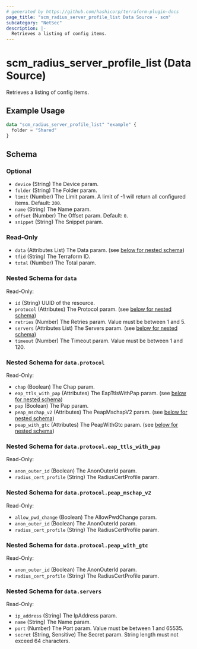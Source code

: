 ```yaml
---
# generated by https://github.com/hashicorp/terraform-plugin-docs
page_title: "scm_radius_server_profile_list Data Source - scm"
subcategory: "NetSec"
description: |-
  Retrieves a listing of config items.
---
```


# scm_radius_server_profile_list (Data Source)

Retrieves a listing of config items.

## Example Usage

```terraform
data "scm_radius_server_profile_list" "example" {
  folder = "Shared"
}
```

<!-- schema generated by tfplugindocs -->
## Schema

### Optional

- `device` (String) The Device param.
- `folder` (String) The Folder param.
- `limit` (Number) The Limit param. A limit of -1 will return all configured items. Default: `200`.
- `name` (String) The Name param.
- `offset` (Number) The Offset param. Default: `0`.
- `snippet` (String) The Snippet param.

### Read-Only

- `data` (Attributes List) The Data param. (see [below for nested schema](#nestedatt--data))
- `tfid` (String) The Terraform ID.
- `total` (Number) The Total param.

<a id="nestedatt--data"></a>
### Nested Schema for `data`

Read-Only:

- `id` (String) UUID of the resource.
- `protocol` (Attributes) The Protocol param. (see [below for nested schema](#nestedatt--data--protocol))
- `retries` (Number) The Retries param. Value must be between 1 and 5.
- `servers` (Attributes List) The Servers param. (see [below for nested schema](#nestedatt--data--servers))
- `timeout` (Number) The Timeout param. Value must be between 1 and 120.

<a id="nestedatt--data--protocol"></a>
### Nested Schema for `data.protocol`

Read-Only:

- `chap` (Boolean) The Chap param.
- `eap_ttls_with_pap` (Attributes) The EapTtlsWithPap param. (see [below for nested schema](#nestedatt--data--protocol--eap_ttls_with_pap))
- `pap` (Boolean) The Pap param.
- `peap_mschap_v2` (Attributes) The PeapMschapV2 param. (see [below for nested schema](#nestedatt--data--protocol--peap_mschap_v2))
- `peap_with_gtc` (Attributes) The PeapWithGtc param. (see [below for nested schema](#nestedatt--data--protocol--peap_with_gtc))

<a id="nestedatt--data--protocol--eap_ttls_with_pap"></a>
### Nested Schema for `data.protocol.eap_ttls_with_pap`

Read-Only:

- `anon_outer_id` (Boolean) The AnonOuterId param.
- `radius_cert_profile` (String) The RadiusCertProfile param.


<a id="nestedatt--data--protocol--peap_mschap_v2"></a>
### Nested Schema for `data.protocol.peap_mschap_v2`

Read-Only:

- `allow_pwd_change` (Boolean) The AllowPwdChange param.
- `anon_outer_id` (Boolean) The AnonOuterId param.
- `radius_cert_profile` (String) The RadiusCertProfile param.


<a id="nestedatt--data--protocol--peap_with_gtc"></a>
### Nested Schema for `data.protocol.peap_with_gtc`

Read-Only:

- `anon_outer_id` (Boolean) The AnonOuterId param.
- `radius_cert_profile` (String) The RadiusCertProfile param.



<a id="nestedatt--data--servers"></a>
### Nested Schema for `data.servers`

Read-Only:

- `ip_address` (String) The IpAddress param.
- `name` (String) The Name param.
- `port` (Number) The Port param. Value must be between 1 and 65535.
- `secret` (String, Sensitive) The Secret param. String length must not exceed 64 characters.
